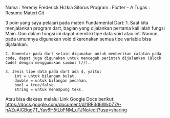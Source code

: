 Nama		: Yeremy Frederick Hizkia Sitorus
Program	    : Flutter - A 
Tugas		: Resume Materi Git


3 poin yang saya pelajari pada materi Fundamental Dart:
    1. Saat kita menjalankan program dart, bagian yang dijalankan pertama kali ialah fungsi Main. Dan dalam fungsi ini dapat memiliki tipe data void atau int. Namun, pada umumnya digunakan void dikarenakan semua tipe variable bisa dijalankan.

    2. Komentar pada dart selain digunakan untuk memberikan catatan pada code, dapat juga digunakan untuk mencegah perintah dijalankan (Block Code) dengan menggunakan simbol (//).

    3. Jenis tipe data pada dart ada 4, yaitu:
        int = untuk bilangan bulat.
        double = untuk bilangan pecahan.
        bool = true/false.
        string = untuk menampung teks.

Atau bisa diakses melalui Link Google Docs berikut:
https://docs.google.com/document/d/1RF3d6Wk0Z7A-hAZuAiGBgg7T_Yav6H5tLbFNM_uTJNo/edit?usp=sharing